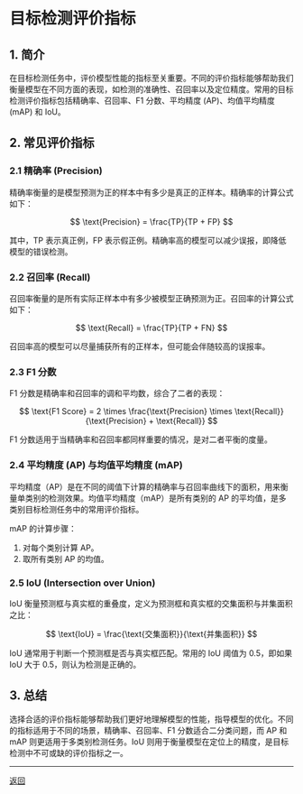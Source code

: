 # 目标检测评价指标

## 1. 简介

在目标检测任务中，评价模型性能的指标至关重要。不同的评价指标能够帮助我们衡量模型在不同方面的表现，如检测的准确性、召回率以及定位精度。常用的目标检测评价指标包括精确率、召回率、F1 分数、平均精度 (AP)、均值平均精度 (mAP) 和 IoU。

## 2. 常见评价指标

### 2.1 精确率 (Precision)

精确率衡量的是模型预测为正的样本中有多少是真正的正样本。精确率的计算公式如下：

$$
\text{Precision} = \frac{TP}{TP + FP}
$$

其中，TP 表示真正例，FP 表示假正例。精确率高的模型可以减少误报，即降低模型的错误检测。

### 2.2 召回率 (Recall)

召回率衡量的是所有实际正样本中有多少被模型正确预测为正。召回率的计算公式如下：

$$
\text{Recall} = \frac{TP}{TP + FN}
$$

召回率高的模型可以尽量捕获所有的正样本，但可能会伴随较高的误报率。

### 2.3 F1 分数

F1 分数是精确率和召回率的调和平均数，综合了二者的表现：

$$
\text{F1 Score} = 2 \times \frac{\text{Precision} \times \text{Recall}}{\text{Precision} + \text{Recall}}
$$

F1 分数适用于当精确率和召回率都同样重要的情况，是对二者平衡的度量。

### 2.4 平均精度 (AP) 与均值平均精度 (mAP)

平均精度（AP）是在不同的阈值下计算的精确率与召回率曲线下的面积，用来衡量单类别的检测效果。均值平均精度（mAP）是所有类别的 AP 的平均值，是多类别目标检测任务中的常用评价指标。

mAP 的计算步骤：
1. 对每个类别计算 AP。
2. 取所有类别 AP 的均值。

### 2.5 IoU (Intersection over Union)

IoU 衡量预测框与真实框的重叠度，定义为预测框和真实框的交集面积与并集面积之比：

$$
\text{IoU} = \frac{\text{交集面积}}{\text{并集面积}}
$$

IoU 通常用于判断一个预测框是否与真实框匹配。常用的 IoU 阈值为 0.5，即如果 IoU 大于 0.5，则认为检测是正确的。

## 3. 总结

选择合适的评价指标能够帮助我们更好地理解模型的性能，指导模型的优化。不同的指标适用于不同的场景，精确率、召回率、F1 分数适合二分类问题，而 AP 和 mAP 则更适用于多类别检测任务。IoU 则用于衡量模型在定位上的精度，是目标检测中不可或缺的评价指标之一。

---

[返回](../../README.md)